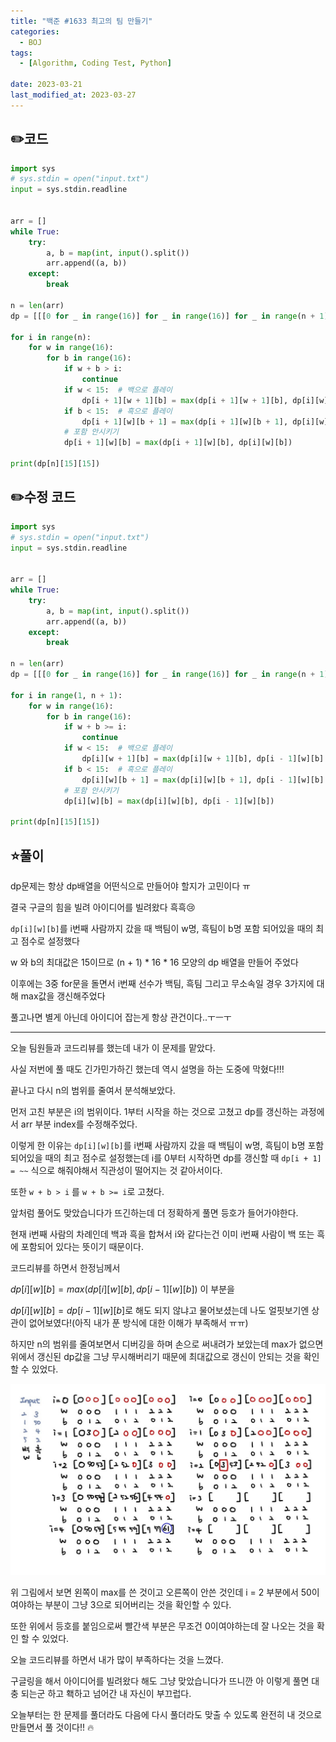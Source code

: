 ```yaml
---
title: "백준 #1633 최고의 팀 만들기"
categories:
  - BOJ
tags:
  - [Algorithm, Coding Test, Python]

date: 2023-03-21
last_modified_at: 2023-03-27
---
```

## :pencil2:코드

```python
import sys
# sys.stdin = open("input.txt")
input = sys.stdin.readline


arr = []
while True:
    try:
        a, b = map(int, input().split())
        arr.append((a, b))
    except:
        break

n = len(arr)
dp = [[[0 for _ in range(16)] for _ in range(16)] for _ in range(n + 1)]

for i in range(n):
    for w in range(16):
        for b in range(16):
            if w + b > i:
                continue
            if w < 15:  # 백으로 플레이
                dp[i + 1][w + 1][b] = max(dp[i + 1][w + 1][b], dp[i][w][b] + arr[i][0])
            if b < 15:  # 흑으로 플레이
                dp[i + 1][w][b + 1] = max(dp[i + 1][w][b + 1], dp[i][w][b] + arr[i][1])
            # 포함 안시키기
            dp[i + 1][w][b] = max(dp[i + 1][w][b], dp[i][w][b])

print(dp[n][15][15])

```
## :pencil2:수정 코드

```python
import sys
# sys.stdin = open("input.txt")
input = sys.stdin.readline


arr = []
while True:
    try:
        a, b = map(int, input().split())
        arr.append((a, b))
    except:
        break

n = len(arr)
dp = [[[0 for _ in range(16)] for _ in range(16)] for _ in range(n + 1)]

for i in range(1, n + 1):
    for w in range(16):
        for b in range(16):
            if w + b >= i:  
                continue
            if w < 15:  # 백으로 플레이
                dp[i][w + 1][b] = max(dp[i][w + 1][b], dp[i - 1][w][b] + arr[i - 1][0])
            if b < 15:  # 흑으로 플레이
                dp[i][w][b + 1] = max(dp[i][w][b + 1], dp[i - 1][w][b] + arr[i - 1][1])
            # 포함 안시키기
            dp[i][w][b] = max(dp[i][w][b], dp[i - 1][w][b])

print(dp[n][15][15])

```


## :star:풀이

dp문제는 항상 dp배열을 어떤식으로 만들어야 할지가 고민이다 ㅠ

결국 구글의 힘을 빌려 아이디어를 빌려왔다 흑흑:cry:

`dp[i][w][b]`를 i번째 사람까지 갔을 때 백팀이 w명, 흑팀이 b명 포함 되어있을 때의 최고 점수로 설정했다

w 와 b의 최대값은 15이므로 (n + 1) * 16 * 16 모양의 dp 배열을 만들어 주었다

이후에는 3중 for문을 돌면서 i번째 선수가 백팀, 흑팀 그리고 무소속일 경우 3가지에 대해 max값을 갱신해주었다

풀고나면 별게 아닌데 아이디어 잡는게 항상 관건이다..ㅜㅡㅜ

<hr>

오늘 팀원들과 코드리뷰를 했는데 내가 이 문제를 맡았다.

사실 저번에 풀 때도 긴가민가하긴 했는데 역시 설명을 하는 도중에 막혔다!!!

끝나고 다시 n의 범위를 줄여서 분석해보았다.

먼저 고친 부분은 i의 범위이다. 1부터 시작을 하는 것으로 고쳤고 dp를 갱신하는 과정에서 arr 부분 index를 수정해주었다.

이렇게 한 이유는 `dp[i][w][b]`를 i번째 사람까지 갔을 때 백팀이 w명, 흑팀이 b명 포함 되어있을 때의 최고 점수로 설정했는데 i를 0부터 시작하면 dp를 갱신할 때 `dp[i + 1] = ~~` 식으로 해줘야해서 직관성이 떨어지는 것 같아서이다.  

또한 `w + b > i` 를 `w + b >= i`로 고쳤다.

앞처럼 풀어도 맞았습니다가 뜨긴하는데 더 정확하게 풀면 등호가 들어가야한다.

현재 i번째 사람의 차례인데 백과 흑을 합쳐서 i와 같다는건 이미 i번째 사람이 백 또는 흑에 포함되어 있다는 뜻이기 때문이다. 



코드리뷰를 하면서 한정님께서 

$dp[i][w][b] = max(dp[i][w][b], dp[i - 1][w][b])$ 이 부분을 

$dp[i][w][b] = dp[i - 1][w][b]$로 해도 되지 않냐고 물어보셨는데 나도 얼핏보기엔 상관이 없어보였다!(아직 내가 푼 방식에 대한 이해가 부족해서 ㅠㅠ)

하지만 n의 범위를 줄여보면서 디버깅을 하며 손으로 써내려가 보았는데 max가 없으면 위에서 갱신된 dp값을 그냥 무시해버리기 때문에 최대값으로 갱신이 안되는 것을 확인할 수 있었다.

![1633](/assets/images/captured/BOJ/1633.jpg)

위 그림에서 보면 왼쪽이 max를 쓴 것이고 오른쪽이 안쓴 것인데 i = 2 부분에서 50이여야하는 부분이 그냥 3으로 되어버리는 것을 확인할 수 있다.

또한 위에서 등호를 붙임으로써 빨간색 부분은 무조건 0이여야하는데 잘 나오는 것을 확인 할 수 있었다.


오늘 코드리뷰를 하면서 내가 많이 부족하다는 것을 느꼈다.

구글링을 해서 아이디어를 빌려왔다 해도 그냥 맞았습니다가 뜨니깐 아 이렇게 풀면 대충 되는군 하고 홱하고 넘어간 내 자신이 부끄럽다.

오늘부터는 한 문제를 풀더라도 다음에 다시 풀더라도 맞출 수 있도록 완전히 내 것으로 만들면서 풀 것이다!! :fire: 